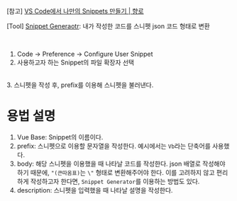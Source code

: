 
[참고]
[VS Code에서 나만의 Snippets 만들기 | 향로](https://jojoldu.tistory.com/491)

[Tool]
[Snippet Generaotr](https://snippet-generator.app/?description=&tabtrigger=&snippet=export+default+%7B%0A++setup%28%29+%7B%0A++++return+%7B%7D%0A++%7D%2C%0A%7D%0A&mode=vscode): 내가 작성한 코드를 스니펫 json 코드 형태로 변환

<br />

1. Code → Preference → Configure User Snippet
   <br />
2. 사용하고자 하는 Snippet의 파일 확장자 선택
  <br />
3. 스니펫을 작성 후, prefix를 이용해 스니펫을 불러낸다.

# 용법 설명
1. Vue Base: Snippet의 이름이다.
2. prefix: 스니펫으로 이용할 문자열을 작성한다. 예시에서는 `Vb`라는 단축어를 사용했다.
3. body: 해당 스니펫을 이용했을 때 나타날 코드를 작성한다. json 배열로 작성해야하기 때문에, `"(큰따옴표)`는 `\"` 형태로 변환해주어야 한다. 이를 고려하지 않고 편리하게 작성하고자 한다면, `Snippet Generator`를 이용하는 방법도 있다.
4. description: 스니펫을 입력했을 때 나타날 설명을 작성한다.



